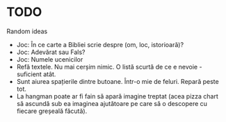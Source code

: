 # TODO
Random ideas

* Joc: În ce carte a Bibliei scrie despre (om, loc, istorioară)?
* Joc: Adevărat sau Fals?
* Joc: Numele ucenicilor
* Refă textele. Nu mai cerșim nimic. O listă scurtă de ce e nevoie - suficient atât.
* Sunt aiurea spațierile dintre butoane. Într-o mie de feluri. Repară peste tot.
* La hangman poate ar fi fain să apară imagine treptat (acea pizza chart să ascundă sub ea imaginea ajutătoare pe care să o descopere cu fiecare greșeală făcută).
